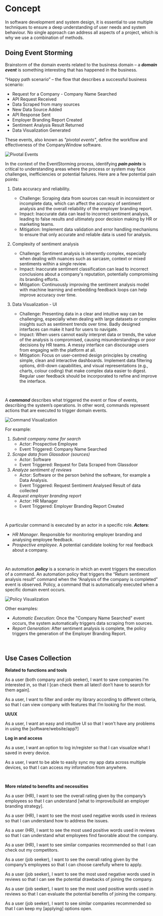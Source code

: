 # **Concept**

In software development and system design, it is essential to use multiple techniques to ensure a deep understanding of user needs and system behaviour. No single approach can address all aspects of a project, which is why we use a combination of methods.

## **Doing Event Storming**

Brainstorm of the domain events related to the business domain – a ***domain event*** is something interesting that has happened in the business. 

“Happy path scenario” – the flow that describes a successful business scenario:

-	Request for a Company - Company Name Searched
-	API Request Received
-	Data Scraped from many sources
-	New Data Source Added
-	API Response Sent
-	Employer Branding Report Created
-	Sentiment Analysis Result Returned
-	Data Visualization Generated

These events, also known as *"pivotal events"*, define the workflow and effectiveness of the CompanyWindow software.

![Pivotal Events](/imgs/git-flow.pngEventStorming_PivotalEvents.PNG)

In the context of the EventStorming process, identifying ***pain points*** is critical to understanding areas where the process or system may face challenges, inefficiencies or potential failures. Here are a few potential pain points:

1.	Data accuracy and reliability. 
    * Challenge: Scraping data from sources can result in inconsistent or incomplete data, which can affect the accuracy of sentiment analysis and the overall reliability of the employer branding report.
    * Impact: Inaccurate data can lead to incorrect sentiment analysis, leading to false results and ultimately poor decision making by HR or marketing teams.
    * Mitigation: Implement data validation and error handling mechanisms to ensure that only accurate and reliable data is used for analysis.

2.	Complexity of sentiment analysis 
    * Challenge: Sentiment analysis is inherently complex, especially when dealing with nuances such as sarcasm, context or mixed sentiments within a single review.
    * Impact: Inaccurate sentiment classification can lead to incorrect conclusions about a company's reputation, potentially compromising its branding efforts.
    * Mitigation: Continuously improving the sentiment analysis model with machine learning and embedding feedback loops can help improve accuracy over time.

3.	Data Visualization - UI
    * Challenge: Presenting data in a clear and intuitive way can be challenging, especially when dealing with large datasets or complex insights such as sentiment trends over time. Badly designed interfaces can make it hard for users to navigate.
    * Impact: When users cannot easily interpret data or trends, the value of the analysis is compromised, causing misunderstandings or poor decisions by HR teams. A messy interface can discourage users from engaging with the platform at all.
    * Mitigation: Focus on user-centred design principles by creating simple, clean and interactive dashboards. Implement data filtering options, drill-down capabilities, and visual representations (e.g., charts, colour coding) that make complex data easier to digest. Regular user feedback should be incorporated to refine and improve the interface.

</br>

A ***command*** describes what triggered the event or flow of events, describing the system’s operations. In other word, commands represent actions that are executed to trigger domain events. 

![Command Visualization](/imgs/EventStorming_CommandVisualization.PNG)

For example:

1.	*Submit company name for search*
    + Actor: Prospective Employee
    + Event Triggered: Company Name Searched 
2.	*Scrape data from Glassdoor (sources)*
    + Actor: Software  
    + Event Triggered: Request for Data Scraped from Glassdoor
3.	*Analyze sentiment of reviews*
    + Actor: Software or the person behind the software, for example a Data Analysis.
    + Event Triggered: Request Sentiment Analysed Result of data collected
4.	*Request employer branding report*
    + Actor: HR Manager
    + Event Triggered: Employer Branding Report Created

</br>

A particular command is executed by an actor in a specific role. ***Actors***:

-	*HR Manager*. Responsible for monitoring employer branding and analysing employee feedback.
-	*Prospective employee*. A potential candidate looking for real feedback about a company.

</br>

An automation ***policy*** is a scenario in which an event triggers the execution of a command. An automation policy that triggers the “Return sentiment analysis result” command when the “Analysis of the company is completed” event is observed. 
Policy, a command that is automatically executed when a specific domain event occurs. 

![Policy Visualization](/imgs/EventStorming_PolicyVisualization.PNG)

Other examples:

+   *Automatic Execution*: Once the "Company Name Searched" event occurs, the system automatically triggers data scraping from sources.
+   *Report Generation*: After sentiment analysis is complete, the policy triggers the generation of the Employer Branding Report.

</br>

## **Use Cases Collection**

**Related to functions and tools**

As a user (both company and job seeker), I want to save companies I’m interested in, so that I [can check them all later/I don’t have to search for them again]. 

As a user, I want to filter and order my library according to different criteria, so that I can view company with features that I’m looking for the most. 

**UI/UX** 

As a user, I want an easy and intuitive UI so that I won’t have any problems in using the [software/website/app?] 

**Log in and access** 

As a user, I want an option to log in/register so that I can visualize what I saved in every device. 

As a user, I want to be able to easily sync my app data across multiple devices, so that I can access my information from anywhere. 

</br>

**More related to benefits and necessities** 

As a user (HR), I want to see the overall rating given by the company’s employees so that I can understand [what to improve/build an employer branding strategy].  

As a user (HR), I want to see the most used negative words used in reviews so that I can understand how to address the issues.  

As a user (HR), I want to see the most used positive words used in reviews so that I can understand what employees find favorable about the company.  

As a user (HR), I want to see similar companies recommended so that I can check out my competitors.  

As a user (job seeker), I want to see the overall rating given by the company’s employees so that I can choose carefully where to apply. 

As a user (job seeker), I want to see the most used negative words used in reviews so that I can see the potential drawbacks of joining the company.  

As a user (job seeker), I want to see the most used positive words used in reviews so that I can evaluate the potential benefits of joining the company.  

As a user (job seeker), I want to see similar companies recommended so that I can keep my [applying] options open. 